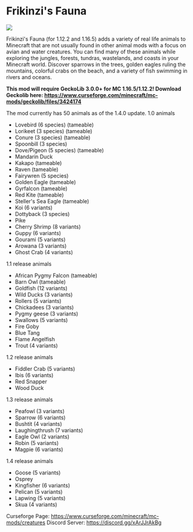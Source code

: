 # Frikinzi's Fauna
 
 <img src="https://i.ibb.co/vYMD3LZ/Screen-Shot-2021-12-16-at-4-57-45-PM.png">

Frikinzi's Fauna (for 1.12.2 and 1.16.5) adds a variety of real life animals to Minecraft that are not usually found in other animal mods with a focus on avian and water creatures. You can find many of these animals while exploring the jungles, forests, tundras, wastelands, and coasts in your Minecraft world. Discover sparrows in the trees, golden eagles ruling the mountains, colorful crabs on the beach, and a variety of fish swimming in rivers and oceans.

**This mod will require GeckoLib 3.0.0+ for MC 1.16.5/1.12.2! Download Geckolib here: https://www.curseforge.com/minecraft/mc-mods/geckolib/files/3424174**

The mod currently has 50 animals as of the 1.4.0 update.
1.0 animals
- Lovebird (6 species) (tameable)
- Lorikeet (3 species) (tameable)
- Conure (3 species) (tameable)
- Spoonbill (3 species)
- Dove/Pigeon (5 species) (tameable)
- Mandarin Duck
- Kakapo (tameable)
- Raven (tameable)
- Fairywren (5 species) 
- Golden Eagle (tameable)
- Gyrfalcon (tameable)
- Red Kite (tameable)
- Steller's Sea Eagle (tameable)
- Koi (6 variants)
- Dottyback (3 species)
- Pike
- Cherry Shrimp (8 variants)
- Guppy (6 variants)
- Gourami (5 variants)
- Arowana (3 variants)
- Ghost Crab (4 variants)

1.1 release animals
- African Pygmy Falcon (tameable)
- Barn Owl (tameable)
- Goldfish (12 variants)
- Wild Ducks (3 variants)
- Rollers (5 variants)
- Chickadees (3 variants)
- Pygmy geese (3 variants)
- Swallows (5 variants)
- Fire Goby
- Blue Tang
- Flame Angelfish
- Trout (4 variants)

1.2 release animals
- Fiddler Crab (5 variants)
- Ibis (6 variants)
- Red Snapper
- Wood Duck

1.3 release animals
- Peafowl (3 variants)
- Sparrow (6 variants)
- Bushtit (4 variants)
- Laughingthrush (7 variants)
- Eagle Owl (2 variants)
- Robin (5 variants)
- Magpie (6 variants)

1.4 release animals
- Goose (5 variants)
- Osprey
- Kingfisher (6 variants)
- Pelican (5 variants)
- Lapwing (5 variants)
- Skua (4 variants)

Curseforge Page: https://www.curseforge.com/minecraft/mc-mods/creatures
Discord Server: https://discord.gg/xArJJrAkBg


